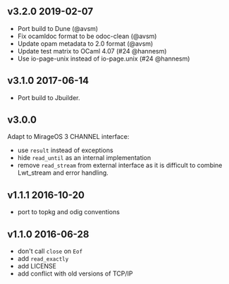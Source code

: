 v3.2.0 2019-02-07
-----------------

- Port build to Dune (@avsm)
- Fix ocamldoc format to be odoc-clean (@avsm)
- Update opam metadata to 2.0 format (@avsm)
- Update test matrix to OCaml 4.07 (#24 @hannesm)
- Use io-page-unix instead of io-page.unix (#24 @hannesm)

v3.1.0 2017-06-14
-----------------

- Port build to Jbuilder.

v3.0.0
------

Adapt to MirageOS 3 CHANNEL interface:

- use `result` instead of exceptions
- hide `read_until` as an internal implementation
- remove `read_stream` from external interface as it is
  difficult to combine Lwt_stream and error handling.

v1.1.1 2016-10-20
-----------------

- port to topkg and odig conventions

v1.1.0 2016-06-28
-----------------

- don't call `close` on `Eof`
- add `read_exactly`
- add LICENSE
- add conflict with old versions of TCP/IP
